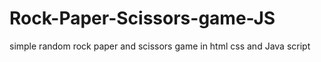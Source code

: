 # Rock-Paper-Scissors-game-JS
simple  random rock paper and scissors game in html css and Java script
